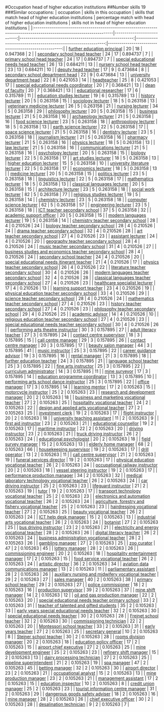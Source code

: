 #Occupation head of higher education institutions
##Number skills 19
###Similar occupations:
| occupation                                                                                                            |   skills in this occupation |   skills that match head of higher education institutions |   percentage match with head of higher education institutions |   skills not in head of higher education institutions |
|:----------------------------------------------------------------------------------------------------------------------|----------------------------:|----------------------------------------------------------:|--------------------------------------------------------------:|------------------------------------------------------:|
| [further education principal](further_education_principal.md)                                                         |                          20 |                                                        18 |                                                      0.947368 |                                                     2 |
| [secondary school head teacher](secondary_school_head_teacher.md)                                                     |                          24 |                                                        17 |                                                      0.894737 |                                                     7 |
| [primary school head teacher](primary_school_head_teacher.md)                                                         |                          24 |                                                        17 |                                                      0.894737 |                                                     7 |
| [special educational needs head teacher](special_educational_needs_head_teacher.md)                                   |                          26 |                                                        13 |                                                      0.684211 |                                                    13 |
| [nursery school head teacher](nursery_school_head_teacher.md)                                                         |                          23 |                                                        13 |                                                      0.684211 |                                                    10 |
| [deputy head teacher](deputy_head_teacher.md)                                                                         |                          17 |                                                         9 |                                                      0.473684 |                                                     8 |
| [secondary school department head](secondary_school_department_head.md)                                               |                          22 |                                                         9 |                                                      0.473684 |                                                    13 |
| [university department head](university_department_head.md)                                                           |                          22 |                                                         8 |                                                      0.421053 |                                                    14 |
| [headteacher](headteacher.md)                                                                                         |                          25 |                                                         8 |                                                      0.421053 |                                                    17 |
| [special educational needs coordinator](special_educational_needs_coordinator.md)                                     |                          20 |                                                         7 |                                                      0.368421 |                                                    13 |
| [dean of faculty](dean_of_faculty.md)                                                                                 |                          20 |                                                         7 |                                                      0.368421 |                                                    13 |
| [educational researcher](educational_researcher.md)                                                                   |                          17 |                                                         6 |                                                      0.315789 |                                                    11 |
| [education studies lecturer](education_studies_lecturer.md)                                                           |                          19 |                                                         6 |                                                      0.315789 |                                                    13 |
| [history lecturer](history_lecturer.md)                                                                               |                          20 |                                                         5 |                                                      0.263158 |                                                    15 |
| [sociology lecturer](sociology_lecturer.md)                                                                           |                          18 |                                                         5 |                                                      0.263158 |                                                    13 |
| [veterinary medicine lecturer](veterinary_medicine_lecturer.md)                                                       |                          26 |                                                         5 |                                                      0.263158 |                                                    21 |
| [nursing lecturer](nursing_lecturer.md)                                                                               |                          34 |                                                         5 |                                                      0.263158 |                                                    29 |
| [philosophy lecturer](philosophy_lecturer.md)                                                                         |                          20 |                                                         5 |                                                      0.263158 |                                                    15 |
| [business lecturer](business_lecturer.md)                                                                             |                          21 |                                                         5 |                                                      0.263158 |                                                    16 |
| [archaeology lecturer](archaeology_lecturer.md)                                                                       |                          21 |                                                         5 |                                                      0.263158 |                                                    16 |
| [food science lecturer](food_science_lecturer.md)                                                                     |                          23 |                                                         5 |                                                      0.263158 |                                                    18 |
| [anthropology lecturer](anthropology_lecturer.md)                                                                     |                          18 |                                                         5 |                                                      0.263158 |                                                    13 |
| [earth science lecturer](earth_science_lecturer.md)                                                                   |                          22 |                                                         5 |                                                      0.263158 |                                                    17 |
| [space science lecturer](space_science_lecturer.md)                                                                   |                          21 |                                                         5 |                                                      0.263158 |                                                    16 |
| [dentistry lecturer](dentistry_lecturer.md)                                                                           |                          23 |                                                         5 |                                                      0.263158 |                                                    18 |
| [journalism lecturer](journalism_lecturer.md)                                                                         |                          21 |                                                         5 |                                                      0.263158 |                                                    16 |
| [pharmacy lecturer](pharmacy_lecturer.md)                                                                             |                          21 |                                                         5 |                                                      0.263158 |                                                    16 |
| [physics lecturer](physics_lecturer.md)                                                                               |                          18 |                                                         5 |                                                      0.263158 |                                                    13 |
| [law lecturer](law_lecturer.md)                                                                                       |                          21 |                                                         5 |                                                      0.263158 |                                                    16 |
| [communications lecturer](communications_lecturer.md)                                                                 |                          21 |                                                         5 |                                                      0.263158 |                                                    16 |
| [psychology lecturer](psychology_lecturer.md)                                                                         |                          20 |                                                         5 |                                                      0.263158 |                                                    15 |
| [biology lecturer](biology_lecturer.md)                                                                               |                          22 |                                                         5 |                                                      0.263158 |                                                    17 |
| [art studies lecturer](art_studies_lecturer.md)                                                                       |                          18 |                                                         5 |                                                      0.263158 |                                                    13 |
| [higher education lecturer](higher_education_lecturer.md)                                                             |                          15 |                                                         5 |                                                      0.263158 |                                                    10 |
| [university literature lecturer](university_literature_lecturer.md)                                                   |                          22 |                                                         5 |                                                      0.263158 |                                                    17 |
| [economics lecturer](economics_lecturer.md)                                                                           |                          18 |                                                         5 |                                                      0.263158 |                                                    13 |
| [medicine lecturer](medicine_lecturer.md)                                                                             |                          20 |                                                         5 |                                                      0.263158 |                                                    15 |
| [politics lecturer](politics_lecturer.md)                                                                             |                          23 |                                                         5 |                                                      0.263158 |                                                    18 |
| [linguistics lecturer](linguistics_lecturer.md)                                                                       |                          22 |                                                         5 |                                                      0.263158 |                                                    17 |
| [mathematics lecturer](mathematics_lecturer.md)                                                                       |                          18 |                                                         5 |                                                      0.263158 |                                                    13 |
| [classical languages lecturer](classical_languages_lecturer.md)                                                       |                          20 |                                                         5 |                                                      0.263158 |                                                    15 |
| [architecture lecturer](architecture_lecturer.md)                                                                     |                          23 |                                                         5 |                                                      0.263158 |                                                    18 |
| [social work lecturer](social_work_lecturer.md)                                                                       |                          82 |                                                         5 |                                                      0.263158 |                                                    77 |
| [religious studies lecturer](religious_studies_lecturer.md)                                                           |                          19 |                                                         5 |                                                      0.263158 |                                                    14 |
| [chemistry lecturer](chemistry_lecturer.md)                                                                           |                          23 |                                                         5 |                                                      0.263158 |                                                    18 |
| [computer science lecturer](computer_science_lecturer.md)                                                             |                          62 |                                                         5 |                                                      0.263158 |                                                    57 |
| [engineering lecturer](engineering_lecturer.md)                                                                       |                          23 |                                                         5 |                                                      0.263158 |                                                    18 |
| [ICT teacher secondary school](ICT_teacher_secondary_school.md)                                                       |                          37 |                                                         5 |                                                      0.263158 |                                                    32 |
| [academic support officer](academic_support_officer.md)                                                               |                          20 |                                                         5 |                                                      0.263158 |                                                    15 |
| [modern languages lecturer](modern_languages_lecturer.md)                                                             |                          19 |                                                         5 |                                                      0.263158 |                                                    14 |
| [chemistry teacher secondary school](chemistry_teacher_secondary_school.md)                                           |                          28 |                                                         4 |                                                      0.210526 |                                                    24 |
| [biology teacher secondary school](biology_teacher_secondary_school.md)                                               |                          28 |                                                         4 |                                                      0.210526 |                                                    24 |
| [drama teacher secondary school](drama_teacher_secondary_school.md)                                                   |                          32 |                                                         4 |                                                      0.210526 |                                                    28 |
| [art teacher secondary school](art_teacher_secondary_school.md)                                                       |                          27 |                                                         4 |                                                      0.210526 |                                                    23 |
| [assistant lecturer](assistant_lecturer.md)                                                                           |                          24 |                                                         4 |                                                      0.210526 |                                                    20 |
| [geography teacher secondary school](geography_teacher_secondary_school.md)                                           |                          28 |                                                         4 |                                                      0.210526 |                                                    24 |
| [music teacher secondary school](music_teacher_secondary_school.md)                                                   |                          31 |                                                         4 |                                                      0.210526 |                                                    27 |
| [business studies and economics teacher secondary school](business_studies_and_economics_teacher_secondary_school.md) |                          28 |                                                         4 |                                                      0.210526 |                                                    24 |
| [secondary school teacher](secondary_school_teacher.md)                                                               |                          24 |                                                         4 |                                                      0.210526 |                                                    20 |
| [special educational needs itinerant teacher](special_educational_needs_itinerant_teacher.md)                         |                          21 |                                                         4 |                                                      0.210526 |                                                    17 |
| [physics teacher secondary school](physics_teacher_secondary_school.md)                                               |                          26 |                                                         4 |                                                      0.210526 |                                                    22 |
| [literature teacher secondary school](literature_teacher_secondary_school.md)                                         |                          30 |                                                         4 |                                                      0.210526 |                                                    26 |
| [modern languages teacher secondary school](modern_languages_teacher_secondary_school.md)                             |                          32 |                                                         4 |                                                      0.210526 |                                                    28 |
| [classical languages teacher secondary school](classical_languages_teacher_secondary_school.md)                       |                          27 |                                                         4 |                                                      0.210526 |                                                    23 |
| [healthcare specialist lecturer](healthcare_specialist_lecturer.md)                                                   |                          17 |                                                         4 |                                                      0.210526 |                                                    13 |
| [learning support teacher](learning_support_teacher.md)                                                               |                          23 |                                                         4 |                                                      0.210526 |                                                    19 |
| [physical education teacher secondary school](physical_education_teacher_secondary_school.md)                         |                          33 |                                                         4 |                                                      0.210526 |                                                    29 |
| [science teacher secondary school](science_teacher_secondary_school.md)                                               |                          28 |                                                         4 |                                                      0.210526 |                                                    24 |
| [mathematics teacher secondary school](mathematics_teacher_secondary_school.md)                                       |                          27 |                                                         4 |                                                      0.210526 |                                                    23 |
| [history teacher secondary school](history_teacher_secondary_school.md)                                               |                          27 |                                                         4 |                                                      0.210526 |                                                    23 |
| [philosophy teacher secondary school](philosophy_teacher_secondary_school.md)                                         |                          29 |                                                         4 |                                                      0.210526 |                                                    25 |
| [academic advisor](academic_advisor.md)                                                                               |                          14 |                                                         4 |                                                      0.210526 |                                                    10 |
| [religious education teacher secondary school](religious_education_teacher_secondary_school.md)                       |                          27 |                                                         4 |                                                      0.210526 |                                                    23 |
| [special educational needs teacher secondary school](special_educational_needs_teacher_secondary_school.md)           |                          30 |                                                         4 |                                                      0.210526 |                                                    26 |
| [performing arts theatre instructor](performing_arts_theatre_instructor.md)                                           |                          30 |                                                         3 |                                                      0.157895 |                                                    27 |
| [adult literacy teacher](adult_literacy_teacher.md)                                                                   |                          27 |                                                         3 |                                                      0.157895 |                                                    24 |
| [contact centre supervisor](contact_centre_supervisor.md)                                                             |                          18 |                                                         3 |                                                      0.157895 |                                                    15 |
| [call centre manager](call_centre_manager.md)                                                                         |                          29 |                                                         3 |                                                      0.157895 |                                                    26 |
| [contact centre manager](contact_centre_manager.md)                                                                   |                          20 |                                                         3 |                                                      0.157895 |                                                    17 |
| [beauty salon manager](beauty_salon_manager.md)                                                                       |                          44 |                                                         3 |                                                      0.157895 |                                                    41 |
| [music instructor](music_instructor.md)                                                                               |                          25 |                                                         3 |                                                      0.157895 |                                                    22 |
| [career guidance advisor](career_guidance_advisor.md)                                                                 |                          19 |                                                         3 |                                                      0.157895 |                                                    16 |
| [rental manager](rental_manager.md)                                                                                   |                          21 |                                                         3 |                                                      0.157895 |                                                    18 |
| [further education teacher](further_education_teacher.md)                                                             |                          24 |                                                         3 |                                                      0.157895 |                                                    21 |
| [language school teacher](language_school_teacher.md)                                                                 |                          25 |                                                         3 |                                                      0.157895 |                                                    22 |
| [fine arts instructor](fine_arts_instructor.md)                                                                       |                          25 |                                                         3 |                                                      0.157895 |                                                    22 |
| [curriculum administrator](curriculum_administrator.md)                                                               |                          14 |                                                         3 |                                                      0.157895 |                                                    11 |
| [mine surveyor](mine_surveyor.md)                                                                                     |                          17 |                                                         3 |                                                      0.157895 |                                                    14 |
| [education programme coordinator](education_programme_coordinator.md)                                                 |                          13 |                                                         3 |                                                      0.157895 |                                                    10 |
| [performing arts school dance instructor](performing_arts_school_dance_instructor.md)                                 |                          25 |                                                         3 |                                                      0.157895 |                                                    22 |
| [office manager](office_manager.md)                                                                                   |                          17 |                                                         3 |                                                      0.157895 |                                                    14 |
| [learning mentor](learning_mentor.md)                                                                                 |                          17 |                                                         2 |                                                      0.105263 |                                                    15 |
| [motorcycle instructor](motorcycle_instructor.md)                                                                     |                          25 |                                                         2 |                                                      0.105263 |                                                    23 |
| [research and development manager](research_and_development_manager.md)                                               |                          20 |                                                         2 |                                                      0.105263 |                                                    18 |
| [business and marketing vocational teacher](business_and_marketing_vocational_teacher.md)                             |                          27 |                                                         2 |                                                      0.105263 |                                                    25 |
| [hospitality vocational teacher](hospitality_vocational_teacher.md)                                                   |                          24 |                                                         2 |                                                      0.105263 |                                                    22 |
| [design and applied arts vocational teacher](design_and_applied_arts_vocational_teacher.md)                           |                          27 |                                                         2 |                                                      0.105263 |                                                    25 |
| [investment clerk](investment_clerk.md)                                                                               |                          19 |                                                         2 |                                                      0.105263 |                                                    17 |
| [flight instructor](flight_instructor.md)                                                                             |                          20 |                                                         2 |                                                      0.105263 |                                                    18 |
| [university teaching assistant](university_teaching_assistant.md)                                                     |                          11 |                                                         2 |                                                      0.105263 |                                                     9 |
| [first aid instructor](first_aid_instructor.md)                                                                       |                          23 |                                                         2 |                                                      0.105263 |                                                    21 |
| [educational counsellor](educational_counsellor.md)                                                                   |                          19 |                                                         2 |                                                      0.105263 |                                                    17 |
| [maritime instructor](maritime_instructor.md)                                                                         |                          22 |                                                         2 |                                                      0.105263 |                                                    20 |
| [driving instructor](driving_instructor.md)                                                                           |                          23 |                                                         2 |                                                      0.105263 |                                                    21 |
| [truck driving instructor](truck_driving_instructor.md)                                                               |                          26 |                                                         2 |                                                      0.105263 |                                                    24 |
| [educational psychologist](educational_psychologist.md)                                                               |                          20 |                                                         2 |                                                      0.105263 |                                                    18 |
| [field survey manager](field_survey_manager.md)                                                                       |                          15 |                                                         2 |                                                      0.105263 |                                                    13 |
| [elderly home manager](elderly_home_manager.md)                                                                       |                          68 |                                                         2 |                                                      0.105263 |                                                    66 |
| [housekeeping supervisor](housekeeping_supervisor.md)                                                                 |                          19 |                                                         2 |                                                      0.105263 |                                                    17 |
| [drill operator](drill_operator.md)                                                                                   |                          13 |                                                         2 |                                                      0.105263 |                                                    11 |
| [call centre supervisor](call_centre_supervisor.md)                                                                   |                          21 |                                                         2 |                                                      0.105263 |                                                    19 |
| [funeral services director](funeral_services_director.md)                                                             |                          19 |                                                         2 |                                                      0.105263 |                                                    17 |
| [physical education vocational teacher](physical_education_vocational_teacher.md)                                     |                          26 |                                                         2 |                                                      0.105263 |                                                    24 |
| [occupational railway instructor](occupational_railway_instructor.md)                                                 |                          20 |                                                         2 |                                                      0.105263 |                                                    18 |
| [vessel steering instructor](vessel_steering_instructor.md)                                                           |                          19 |                                                         2 |                                                      0.105263 |                                                    17 |
| [performance production manager](performance_production_manager.md)                                                   |                          34 |                                                         2 |                                                      0.105263 |                                                    32 |
| [medical laboratory technology vocational teacher](medical_laboratory_technology_vocational_teacher.md)               |                          26 |                                                         2 |                                                      0.105263 |                                                    24 |
| [car driving instructor](car_driving_instructor.md)                                                                   |                          25 |                                                         2 |                                                      0.105263 |                                                    23 |
| [lifeguard instructor](lifeguard_instructor.md)                                                                       |                          21 |                                                         2 |                                                      0.105263 |                                                    19 |
| [tutor](tutor.md)                                                                                                     |                          19 |                                                         2 |                                                      0.105263 |                                                    17 |
| [transport technology vocational teacher](transport_technology_vocational_teacher.md)                                 |                          25 |                                                         2 |                                                      0.105263 |                                                    23 |
| [electronics and automation vocational teacher](electronics_and_automation_vocational_teacher.md)                     |                          26 |                                                         2 |                                                      0.105263 |                                                    24 |
| [agriculture, forestry and fishery vocational teacher](agriculture,_forestry_and_fishery_vocational_teacher.md)       |                          25 |                                                         2 |                                                      0.105263 |                                                    23 |
| [hairdressing vocational teacher](hairdressing_vocational_teacher.md)                                                 |                          27 |                                                         2 |                                                      0.105263 |                                                    25 |
| [beauty vocational teacher](beauty_vocational_teacher.md)                                                             |                          26 |                                                         2 |                                                      0.105263 |                                                    24 |
| [ICT help desk manager](ICT_help_desk_manager.md)                                                                     |                          15 |                                                         2 |                                                      0.105263 |                                                    13 |
| [industrial arts vocational teacher](industrial_arts_vocational_teacher.md)                                           |                          26 |                                                         2 |                                                      0.105263 |                                                    24 |
| [botanist](botanist.md)                                                                                               |                          27 |                                                         2 |                                                      0.105263 |                                                    25 |
| [bus driving instructor](bus_driving_instructor.md)                                                                   |                          23 |                                                         2 |                                                      0.105263 |                                                    21 |
| [electricity and energy vocational teacher](electricity_and_energy_vocational_teacher.md)                             |                          28 |                                                         2 |                                                      0.105263 |                                                    26 |
| [digital literacy teacher](digital_literacy_teacher.md)                                                               |                          26 |                                                         2 |                                                      0.105263 |                                                    24 |
| [business administration vocational teacher](business_administration_vocational_teacher.md)                           |                          28 |                                                         2 |                                                      0.105263 |                                                    26 |
| [gambling manager](gambling_manager.md)                                                                               |                          27 |                                                         2 |                                                      0.105263 |                                                    25 |
| [zoo curator](zoo_curator.md)                                                                                         |                          47 |                                                         2 |                                                      0.105263 |                                                    45 |
| [lottery manager](lottery_manager.md)                                                                                 |                          28 |                                                         2 |                                                      0.105263 |                                                    26 |
| [commissioning engineer](commissioning_engineer.md)                                                                   |                          20 |                                                         2 |                                                      0.105263 |                                                    18 |
| [hospitality entertainment manager](hospitality_entertainment_manager.md)                                             |                          17 |                                                         2 |                                                      0.105263 |                                                    15 |
| [food service vocational teacher](food_service_vocational_teacher.md)                                                 |                          26 |                                                         2 |                                                      0.105263 |                                                    24 |
| [artistic director](artistic_director.md)                                                                             |                          36 |                                                         2 |                                                      0.105263 |                                                    34 |
| [aviation data communications manager](aviation_data_communications_manager.md)                                       |                          13 |                                                         2 |                                                      0.105263 |                                                    11 |
| [parliamentary assistant](parliamentary_assistant.md)                                                                 |                          28 |                                                         2 |                                                      0.105263 |                                                    26 |
| [auxiliary nursing and midwifery vocational teacher](auxiliary_nursing_and_midwifery_vocational_teacher.md)           |                          29 |                                                         2 |                                                      0.105263 |                                                    27 |
| [sales manager](sales_manager.md)                                                                                     |                          40 |                                                         2 |                                                      0.105263 |                                                    38 |
| [primary school teacher](primary_school_teacher.md)                                                                   |                          29 |                                                         2 |                                                      0.105263 |                                                    27 |
| [police commissioner](police_commissioner.md)                                                                         |                          18 |                                                         2 |                                                      0.105263 |                                                    16 |
| [production supervisor](production_supervisor.md)                                                                     |                          39 |                                                         2 |                                                      0.105263 |                                                    37 |
| [mine shift manager](mine_shift_manager.md)                                                                           |                          14 |                                                         2 |                                                      0.105263 |                                                    12 |
| [oil and gas production manager](oil_and_gas_production_manager.md)                                                   |                          22 |                                                         2 |                                                      0.105263 |                                                    20 |
| [special educational needs teacher primary school](special_educational_needs_teacher_primary_school.md)               |                          33 |                                                         2 |                                                      0.105263 |                                                    31 |
| [teacher of talented and gifted students](teacher_of_talented_and_gifted_students.md)                                 |                          35 |                                                         2 |                                                      0.105263 |                                                    33 |
| [early years special educational needs teacher](early_years_special_educational_needs_teacher.md)                     |                          32 |                                                         2 |                                                      0.105263 |                                                    30 |
| [special educational needs teacher](special_educational_needs_teacher.md)                                             |                          30 |                                                         2 |                                                      0.105263 |                                                    28 |
| [Freinet school teacher](Freinet_school_teacher.md)                                                                   |                          32 |                                                         2 |                                                      0.105263 |                                                    30 |
| [commissioning technician](commissioning_technician.md)                                                               |                          22 |                                                         2 |                                                      0.105263 |                                                    20 |
| [Montessori school teacher](Montessori_school_teacher.md)                                                             |                          33 |                                                         2 |                                                      0.105263 |                                                    31 |
| [early years teacher](early_years_teacher.md)                                                                         |                          27 |                                                         2 |                                                      0.105263 |                                                    25 |
| [secretary general](secretary_general.md)                                                                             |                          10 |                                                         2 |                                                      0.105263 |                                                     8 |
| [Steiner school teacher](Steiner_school_teacher.md)                                                                   |                          30 |                                                         2 |                                                      0.105263 |                                                    28 |
| [rooms division manager](rooms_division_manager.md)                                                                   |                          20 |                                                         2 |                                                      0.105263 |                                                    18 |
| [education policy officer](education_policy_officer.md)                                                               |                          17 |                                                         2 |                                                      0.105263 |                                                    15 |
| [airport chief executive](airport_chief_executive.md)                                                                 |                          27 |                                                         2 |                                                      0.105263 |                                                    25 |
| [mine development engineer](mine_development_engineer.md)                                                             |                          25 |                                                         2 |                                                      0.105263 |                                                    23 |
| [refinery shift manager](refinery_shift_manager.md)                                                                   |                          15 |                                                         2 |                                                      0.105263 |                                                    13 |
| [dairy processing technician](dairy_processing_technician.md)                                                         |                          27 |                                                         2 |                                                      0.105263 |                                                    25 |
| [pipeline superintendent](pipeline superintendent.md)                                                                 |                          21 |                                                         2 |                                                      0.105263 |                                                    19 |
| [spa manager](spa_manager.md)                                                                                         |                          47 |                                                         2 |                                                      0.105263 |                                                    45 |
| [betting manager](betting_manager.md)                                                                                 |                          32 |                                                         2 |                                                      0.105263 |                                                    30 |
| [airport director](airport_director.md)                                                                               |                          23 |                                                         2 |                                                      0.105263 |                                                    21 |
| [occupational analyst](occupational_analyst.md)                                                                       |                          15 |                                                         2 |                                                      0.105263 |                                                    13 |
| [mine production manager](mine_production_manager.md)                                                                 |                          23 |                                                         2 |                                                      0.105263 |                                                    21 |
| [management assistant](management_assistant.md)                                                                       |                          17 |                                                         2 |                                                      0.105263 |                                                    15 |
| [education inspector](education_inspector.md)                                                                         |                          10 |                                                         2 |                                                      0.105263 |                                                     8 |
| [credit union manager](credit_union_manager.md)                                                                       |                          25 |                                                         2 |                                                      0.105263 |                                                    23 |
| [tourist information centre manager](tourist_information_centre_manager.md)                                           |                          31 |                                                         2 |                                                      0.105263 |                                                    29 |
| [dangerous goods safety adviser](dangerous_goods_safety_adviser.md)                                                   |                          18 |                                                         2 |                                                      0.105263 |                                                    16 |
| [mine manager](mine_manager.md)                                                                                       |                          28 |                                                         2 |                                                      0.105263 |                                                    26 |
| [chief executive officer](chief_executive_officer.md)                                                                 |                          30 |                                                         2 |                                                      0.105263 |                                                    28 |
| [desalination technician](desalination_technician.md)                                                                 |                           9 |                                                         2 |                                                      0.105263 |                                                     7 |

